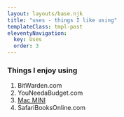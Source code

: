 ```yaml
---
layout: layouts/base.njk
title: "uses - things I like using"
templateClass: tmpl-post
eleventyNavigation:
  key: Uses
  order: 3
---
```



### Things I enjoy using

1. BitWarden.com
1. YouNeedaBudget.com
1. [Mac MINI](https://support.apple.com/kb/sp659?locale=en_US)
1. SafariBooksOnline.com
